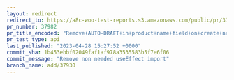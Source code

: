```yaml
---
layout: redirect
redirect_to: https://a8c-woo-test-reports.s3.amazonaws.com/public/pr/37982/api/index.html
pr_number: 37982
pr_title_encoded: "Remove+AUTO-DRAFT+in+product+name+field+on+create+new+product+page"
pr_test_type: api
last_published: "2023-04-28 15:27:52 +0000"
commit_sha: 1b453ebbf02049faf1af978a3535583b5f7e6f06
commit_message: "Remove non needed useEffect import"
branch_name: add/37930
---
```

